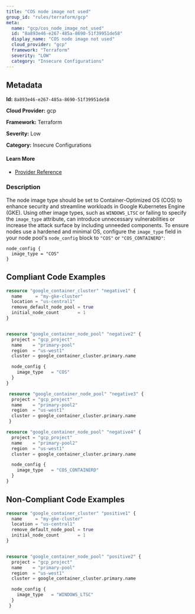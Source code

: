 ```yaml
---
title: "COS node image not used"
group_id: "rules/terraform/gcp"
meta:
  name: "gcp/cos_node_image_not_used"
  id: "8a893e46-e267-485a-8690-51f39951de58"
  display_name: "COS node image not used"
  cloud_provider: "gcp"
  framework: "Terraform"
  severity: "LOW"
  category: "Insecure Configurations"
---
```

## Metadata

**Id:** `8a893e46-e267-485a-8690-51f39951de58`

**Cloud Provider:** gcp

**Framework:** Terraform

**Severity:** Low

**Category:** Insecure Configurations

#### Learn More

 - [Provider Reference](https://registry.terraform.io/providers/hashicorp/google/latest/docs/resources/container_node_pool#node_config)

### Description

 The node image type should be set to Container-Optimized OS (COS) to enhance security and streamline workloads in Google Kubernetes Engine (GKE). Using other image types, such as `WINDOWS_LTSC` or failing to specify the `image_type` attribute, can introduce unnecessary vulnerabilities or increase the attack surface by including unneeded components. To ensure nodes use a hardened and minimal OS, configure the `image_type` field in your node pool's `node_config` block to `"COS"` or `"COS_CONTAINERD"`:

```
node_config {
  image_type = "COS"
}
```


## Compliant Code Examples
```tf
resource "google_container_cluster" "negative1" {
  name     = "my-gke-cluster"
  location = "us-central1"
  remove_default_node_pool = true
  initial_node_count       = 1
}


resource "google_container_node_pool" "negative2" {
  project = "gcp_project"
  name    = "primary-pool"
  region  = "us-west1"
  cluster = google_container_cluster.primary.name

  node_config {
    image_type   = "COS"
  }
}

 resource "google_container_node_pool" "negative3" {
  project = "gcp_project"
  name    = "primary-pool2"
  region  = "us-west1"
  cluster = google_container_cluster.primary.name
 }

resource "google_container_node_pool" "negative4" {
  project = "gcp_project"
  name    = "primary-pool2"
  region  = "us-west1"
  cluster = google_container_cluster.primary.name

  node_config {
    image_type   = "COS_CONTAINERD"
  }
}
```
## Non-Compliant Code Examples
```tf
resource "google_container_cluster" "positive1" {
  name     = "my-gke-cluster"
  location = "us-central1"
  remove_default_node_pool = true
  initial_node_count       = 1
}


resource "google_container_node_pool" "positive2" {
  project = "gcp_project"
  name    = "primary-pool"
  region  = "us-west1"
  cluster = google_container_cluster.primary.name

  node_config {
    image_type   = "WINDOWS_LTSC"
  }
 }
```